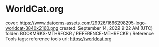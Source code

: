 # WorldCat.org

cover: https://www.datocms-assets.com/29926/1666298295-logo-worldcat-3840x2160.png
created: September 14, 2022 9:22 AM (UTC)
folder: BOOKMRKS-MTHRFCKR / REFERENCE-MTHRFCKR / Reference Tools
tags: reference tools
url: https://worldcat.org